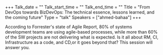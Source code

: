 +++ 
Talk_date = "" 
Talk_start_time = "" 
Talk_end_time = "" 
Title = "From DevOps towards BizDevOps: The technical essence, lessons learned, and the coming future" 
Type = "talk" 
Speakers = ["ahmed-bahaa"] 
+++

According to Forrester's state of Agile Report, 80% of systems development teams are using agile-based processes, while more than 60% of the SW projects are not delivering what is expected. Is it all about RM, CI, Infrastructure as a code, and CD,or it goes beyond that? This session will answer you.
